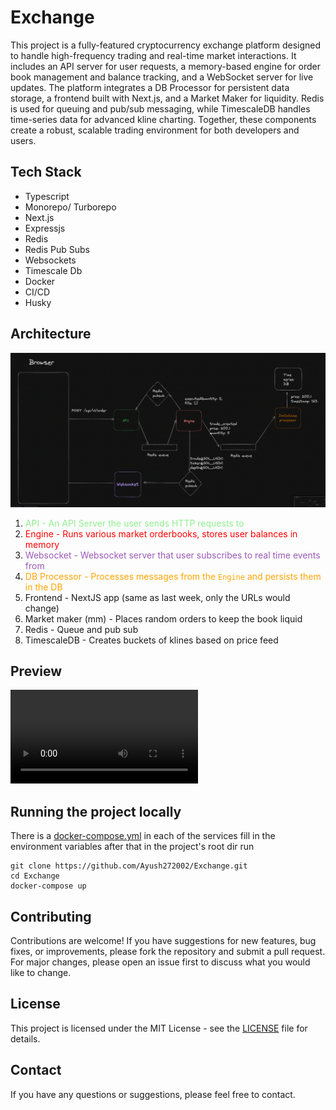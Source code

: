 # Exchange

This project is a fully-featured cryptocurrency exchange platform designed to handle high-frequency trading and real-time market interactions. It includes an API server for user requests, a memory-based engine for order book management and balance tracking, and a WebSocket server for live updates. The platform integrates a DB Processor for persistent data storage, a frontend built with Next.js, and a Market Maker for liquidity. Redis is used for queuing and pub/sub messaging, while TimescaleDB handles time-series data for advanced kline charting. Together, these components create a robust, scalable trading environment for both developers and users.

## Tech Stack
- Typescript
- Monorepo/ Turborepo
- Next.js 
- Expressjs
- Redis
- Redis Pub Subs
- Websockets
- Timescale Db
- Docker
- CI/CD
- Husky

## Architecture

![workflow](images/workflow.png)

1. <span style="color: lightgreen;">API - An API Server the user sends HTTP requests to</span>
2. <span style="color: red;">Engine - Runs various market orderbooks, stores user balances in memory</span>
3. <span style="color: #9B59B6;">Websocket - Websocket server that user subscribes to real time events from</span>
4. <span style="color: orange;">DB Processor - Processes messages from the `Engine` and persists them in the DB</span>
5. Frontend - NextJS app (same as last week, only the URLs would change)
6. Market maker (mm) - Places random orders to keep the book liquid
7. Redis - Queue and pub sub
8. TimescaleDB - Creates buckets of klines based on price feed

## Preview

<video controls>
  <source src="images/preview.mp4" type="video/mp4">
</video>

## Running the project locally

There is a [docker-compose.yml](./docker-compose.yml) in each of the services fill in the environment variables after that in the project's root dir run

```shell
git clone https://github.com/Ayush272002/Exchange.git
cd Exchange
docker-compose up
```

## Contributing

Contributions are welcome! If you have suggestions for new features, bug fixes, or improvements, please fork the repository and submit a pull request. For major changes, please open an issue first to discuss what you would like to change.

## License

This project is licensed under the MIT License - see the [LICENSE](LICENSE) file for details.

## Contact

If you have any questions or suggestions, please feel free to contact.